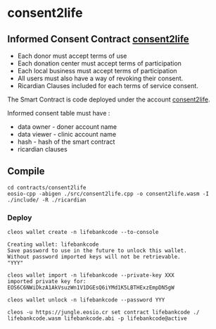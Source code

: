 # consent2life

## Informed Consent Contract [consent2life](https://github.com/eoscostarica/lifebank/tree/master/contracts/consent2life)

- Each donor must accept terms of use
- Each donation center must accept terms of participation
- Each local business must accept terms of participation
- All users must also have a way of revoking their consent.
- Ricardian Clauses included for each terms of service consent.

The Smart Contract is code deployed under the account [consent2life](https://jungle.bloks.io/account/consent2life).

Informed consent table must have :

- data owner - doner account name
- data viewer - clinic account name
- hash - hash of the smart contract
- ricardian clauses

## Compile

```
cd contracts/consent2life
eosio-cpp -abigen ./src/consent2life.cpp -o consent2life.wasm -I ./include/ -R ./ricardian
```

### Deploy

```
cleos wallet create -n lifebankcode --to-console

Creating wallet: lifebankcode
Save password to use in the future to unlock this wallet.
Without password imported keys will not be retrievable.
"YYY"
```

```
cleos wallet import -n lifebankcode --private-key XXX
imported private key for: EOS6C6NWiDkzA1AkVsuzWn1V1DGEsQ6iYMd1K5LBTHExzEmpDN5gW
```

```
cleos wallet unlock -n lifebankcode --password YYY
```

```
cleos -u https://jungle.eosio.cr set contract lifebankcode ./ lifebankcode.wasm lifebankcode.abi -p lifebankcode@active
```
